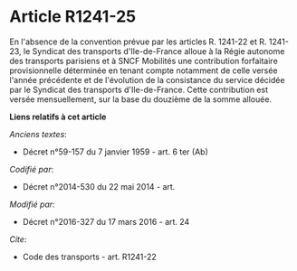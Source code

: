 # Article R1241-25

En l'absence de la convention prévue par les articles R. 1241-22 et R. 1241-23, le Syndicat des transports d'Ile-de-France
alloue à la Régie autonome des transports parisiens et à       SNCF Mobilités une contribution forfaitaire provisionnelle
déterminée en tenant compte notamment de celle versée l'année précédente et de l'évolution de la consistance du service
décidée par le Syndicat des transports d'Ile-de-France. Cette contribution est versée mensuellement, sur la base du douzième
de la somme allouée.

**Liens relatifs à cet article**

_Anciens textes_:

  - Décret n°59-157 du 7 janvier 1959 - art. 6 ter (Ab)

_Codifié par_:

  - Décret n°2014-530 du 22 mai 2014 - art.

_Modifié par_:

  - Décret n°2016-327 du 17 mars 2016 - art. 24

_Cite_:

  - Code des transports - art. R1241-22
